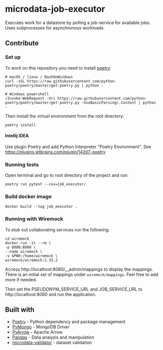 # microdata-job-executor
Executes work for a datastore by polling a job-service for available jobs. Uses subprocesses for asynchronous workloads.


## Contribute


### Set up
To work on this repository you need to install [poetry](https://python-poetry.org/docs/):
```
# macOS / linux / BashOnWindows
curl -sSL https://raw.githubusercontent.com/python-poetry/poetry/master/get-poetry.py | python -

# Windows powershell
(Invoke-WebRequest -Uri https://raw.githubusercontent.com/python-poetry/poetry/master/get-poetry.py -UseBasicParsing).Content | python -
```
Then install the virtual environment from the root directory:
```
poetry install
```

#### Intellij IDEA
Use plugin Poetry and add Python Interpreter "Poetry Environment". See https://plugins.jetbrains.com/plugin/14307-poetry

### Running tests
Open terminal and go to root directory of the project and run:
````
poetry run pytest --cov=job_executor/
````

### Build docker image
````
docker build --tag job_executor .
````

### Running with Wiremock
To stub out collaborating services run the following:
````
cd wiremock
docker run -it --rm \
-p 8080:8080 \
--name wiremock \
-v $PWD:/home/wiremock \
wiremock/wiremock:2.33.2
````
Access http://localhost:8080/__admin/mappings to display the mappings.
There is an initial set of mappings under `wiremock/mappings`. Feel free to add more if needed.

Then set the PSEUDONYM_SERVICE_URL and JOB_SERVICE_URL to http://localhost:8080 and run the application.



## Built with
* [Poetry](https://python-poetry.org/) - Python dependency and package management
* [PyMongo](https://pymongo.readthedocs.io/en/stable/) - MongoDB Driver
* [PyArrow](https://arrow.apache.org/docs/python/) - Apache Arrow
* [Pandas](https://pandas.pydata.org/) - Data analysis and manipulation
* [microdata-validator](https://pypi.org/project/microdata-validator/) - dataset validation

